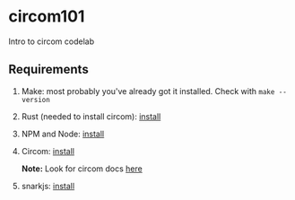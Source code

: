 # circom101

Intro to circom codelab

## Requirements

1. Make: most probably you've already got it installed. Check with
   `make --version`

2. Rust (needed to install circom):
   [install](https://www.rust-lang.org/tools/install)

3. NPM and Node: [install](https://nodejs.org/en/download/current)

4. Circom: [install](https://docs.circom.io/getting-started/installation/)

   **Note:** Look for circom docs
   [here](https://docs.circom.io/circom-language/signals/)

5. snarkjs: [install](https://github.com/iden3/snarkjs#install-snarkjs)

